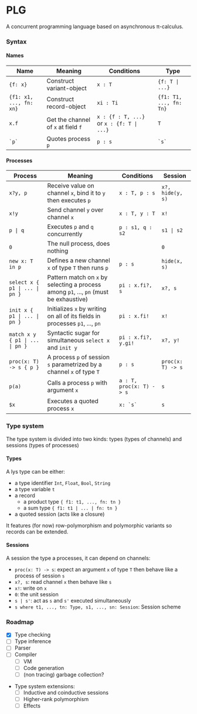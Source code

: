 PLG
===

A concurrent programming language based on asynchronous π-calculus.

### Syntax

#### Names

| Name 	| Meaning 	| Conditions 	| Type 	|
|-------------------------	|---------------------------------------	|----------------------------------------	|-------------------------	|
| `{f: x}` 	| Construct variant-object 	| `x : T` 	| `{f: T \| ...}` 	|
| `{f1: x1, ..., fn: xn}` 	| Construct record-object 	| `xi : Ti` 	| `{f1: T1, ..., fn: Tn}` 	|
| `x.f` 	| Get the channel of `x` at field `f` 	| `x : {f : T, ...}` or `x : {f: T \| ...}` 	| `T` 	|
| ``` `p` ``` 	| Quotes process `p` 	| `p : s` 	| ``` `s` ``` 	|

#### Processes

|Process| Meaning 	| Conditions 	| Session 	|
|------------------------------	|----------------------------------------------------------------------------------	|--------------------------	|-------------------	|
| `x?y, p` 	| Receive value on channel `x`, bind it to `y` then executes `p` 	| `x : T, p : s` 	| `x?, hide(y, s)` 	|
| `x!y` 	| Send channel `y` over channel `x` 	| `x : T, y : T` 	| `x!` 	|
| `p \| q` 	| Executes `p` and `q` concurrently 	| `p : s1, q : s2`  	| `s1 \| s2` 	|
| `0` 	| The null process, does nothing 	|  	| `0` 	|
| `new x: T in p` 	| Defines a new channel `x` of type `T` then runs `p` 	| `p : s` 	| `hide(x, s)` 	|
| `select x { p1 \| ... \| pn }` 	| Pattern match on `x` by selecting a process among `p1`, ..., `pn` (must be exhaustive)	| `pi : x.fi?, s`	| `x?, s` 	|
| `init x { p1 \| ... \| pn }` 	| Initializes `x` by writing on all of its fields in processes `p1`, ..., `pn` 	| `pi : x.fi!` | `x!` 	|
| `match x y { p1 \| ... \| pn }` 	| Syntactic sugar for simultaneous `select x` and `init y` | `pi : x.fi?, y.gi!` | `x?, y!` 	|
| `proc(x: T) -> s { p }` 	| A process `p` of session `s` parametrized by a channel `x` of type `T` 	| `p : s` 	| `proc(x: T) -> s` 	|
| `p(a)` 	| Calls a process `p` with argument `x` 	| `a : T, proc(x: T) -> s` 	| `s` 	|
| `$x` 	| Executes a quoted process `x` 	| ``` x: `s` ``` 	| `s` 	|

### Type system

The type system is divided into two kinds: types (types of channels) and sessions (types of processes)

#### Types

A lys type can be either:
- a type identifier `Int`, `Float`, `Bool`, `String`
- a type variable `t`
- a record
    - a product type `{ f1: t1, ..., fn: tn }`
    - a sum type `{ f1: t1 | ... | fn: tn }`
- a quoted session (acts like a closure)

It features (for now) row-polymorphism and polymorphic variants so records can be extended.

#### Sessions

A session the type a processes, it can depend on channels:
- `proc(x: T) -> s`: expect an argument `x` of type `T` then behave like a process of session `s`
- `x?, s`: read channel `x` then behave like `s`
- `x!`: write on `x`
- `0`: the unit session
- `s | s'`: act as `s` and `s'` executed simultaneously
- `s where t1, ..., tn: Type, s1, ..., sn: Session`: Session scheme

### Roadmap

- [x] Type checking
- [ ] Type inference
- [ ] Parser
- [ ] Compiler
    - [ ] VM
    - [ ] Code generation
    - [ ] (non tracing) garbage collection?
- Type system extensions:
    - [ ] Inductive and coinductive sessions
    - [ ] Higher-rank polymorphism
    - [ ] Effects
